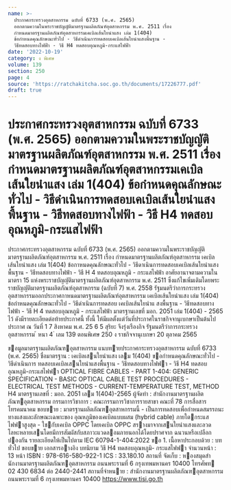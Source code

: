 ```yaml
---
name: >-
  ประกาศกระทรวงอุตสาหกรรม ฉบับที่ 6733 (พ.ศ. 2565)
  ออกตามความในพระราชบัญญัติมาตรฐานผลิตภัณฑ์อุตสาหกรรม พ.ศ. 2511 เรื่อง
  กำหนดมาตรฐานผลิตภัณฑ์อุตสาหกรรมเคเบิลเส้นใยนำแสง เล่ม 1(404)
  ข้อกำหนดคุณลักษณะทั่วไป - วิธีดำเนินการทดสอบเคเบิลเส้นใยนำแสงพื้นฐาน -
  วิธีทดสอบทางไฟฟ้า - วิธี H4 ทดสอบอุณหภูมิ-กระแสไฟฟ้า
date: '2022-10-19'
category: ง พิเศษ
volume: 139
section: 250
page: 4
source: 'https://ratchakitcha.soc.go.th/documents/17226777.pdf'
draft: true
---
```


# ประกาศกระทรวงอุตสาหกรรม ฉบับที่ 6733 (พ.ศ. 2565) ออกตามความในพระราชบัญญัติมาตรฐานผลิตภัณฑ์อุตสาหกรรม พ.ศ. 2511 เรื่อง กำหนดมาตรฐานผลิตภัณฑ์อุตสาหกรรมเคเบิลเส้นใยนำแสง เล่ม 1(404) ข้อกำหนดคุณลักษณะทั่วไป - วิธีดำเนินการทดสอบเคเบิลเส้นใยนำแสงพื้นฐาน - วิธีทดสอบทางไฟฟ้า - วิธี H4 ทดสอบอุณหภูมิ-กระแสไฟฟ้า

ประกาศกระทรวงอุตสาหกรรม ฉบับที่ 6733 (พ.ศ. 2565) ออกตามความในพระราชบัญญัติมาตรฐานผลิตภัณฑ์อุตสาหกรรม พ.ศ. 2511 เรื่อง กำหนดมาตรฐานผลิตภัณฑ์อุตสาหกรรม เคเบิลเส้นใยนำแสง เล่ม 1(404) ข้อกาหนดคุณลักษณะทั่วไป - วิธีดาเนินการทดสอบเคเบิลเส้นใยนำแสงพื้นฐาน - วิธีทดสอบทางไฟฟ้า - วิธี H 4 ทดสอบอุณหภูมิ - กระแสไฟฟ้า อาศัยอานาจตามความในมาตรา 15 แห่งพระราชบัญญัติมาตรฐานผลิตภัณฑ์อุตสาหกรรม พ.ศ. 2511 ซึ่งแก้ไขเพิ่มเติมโดยพระราชบัญญัติมาตรฐานผลิตภัณฑ์อุตสาหกรรม (ฉบับที่ 7) พ.ศ. 2558 รัฐมนตรีว่าการกระทรวงอุตสาหกรรมออกประกาศกาหนดมาตรฐานผลิตภัณฑ์อุตสาหกรรม เคเบิลเส้นใยนำแสง เล่ม 1(404) ข้อกำหนดคุณลักษณะทั่วไป - วิธีดำเนินการทดสอบ เคเบิลเส้นใยนำแ สงพื้นฐาน - วิธีทดสอบทางไฟฟ้า - วิธี H 4 ทดสอบอุณหภูมิ - กระแสไฟฟ้า มาตรฐานเลขที่ มอก. 2051 เล่ม 1(404) - 2565 ไว้ ดังมีรายละเอียดต่อท้ายประกาศนี้ ทั้งนี้ ให้มีผลตั้งแต่วันที่ประกาศในราชกิจจานุเบกษาเป็นต้นไป ประกาศ ณ วันที่ 1 7 สิงหาคม พ.ศ. 25 6 5 สุริยะ จึงรุ่งเรืองกิจ รัฐมนตรีว่าการกระทรวงอุตสาหกรรม ้ หนา 4 ่ เลม 139 ตอนพิเศษ 250 ง ราชกิจจานุเบกษา 20 ตุลาคม 2565

ขอมูลมาตรฐานผลิตภัณฑอุตสาหกรรม แนบทายประกาศกระทรวงอุตสาหกรรม ฉบับที่ 6733 (พ.ศ. 2565) ชื่อมาตรฐาน : เคเบิลเสนใยนําแสง เลม 1(404) ขอกําหนดคุณลักษณะทั่วไป - วิธีดําเนินการ ทดสอบเคเบิลเสนใยนําแสงพื้นฐาน - วิธีทดสอบทางไฟฟา - วิธี H4 ทดสอบ อุณหภูมิ-กระแสไฟฟา OPTICAL FIBRE CABLES - PART 1-404: GENERIC SPECIFICATION - BASIC OPTICAL CABLE TEST PROCEDURES - ELECTRICAL TEST METHODS - CURRENT-TEMPERATURE TEST, METHOD H4 มาตรฐานเลขที่ : มอก. 2051 เลม 1(404)-2565 ผู้จัดทํา : สํานักงานมาตรฐานผลิตภัณฑอุตสาหกรรม กรรมการวิชาการ : คณะกรรมการวิชาการรายสาขา คณะที่ 78 การสื่อสารโทรคมนาคม ขอบขาย : มาตรฐานผลิตภัณฑอุตสาหกรรมนี้ - เป็นการทดสอบเพื่อกําหนดสมรรถนะทางแสงและลักษณะเฉพาะของ อุณหภูมิของเคเบิลแบบผสม (hybrid cable) ภายใตกระแสไฟฟาสูงสุด - ใชกับเคเบิล OPPC โดยเคเบิล OPPC สรางมาจากเสนใยนําแสงและลวด โลหะหลายเสนโดยมีการสัมผัสกับสภาวะแวดลอมภายนอกได้โดยปราศจาก ฉนวนหรือเปลือกปองกัน รายละเอียดให้เป็นไปตาม IEC 60794-1-404:2022 ขอ 1. เนื้อหาประกอบด้วย : บททั่วไป ขอบขาย เอกสารอางอิง บทนิยาม วิธี H4 ทดสอบอุณหภูมิ- กระแสไฟฟา จํานวนหน้า : 13 หน้า ISBN : 978-616-580-922-1 ICS : 33.180.10 สถานที่ จัดเก็บ : หองสมุดสํานักงานมาตรฐานผลิตภัณฑอุตสาหกรรม ถนนพระรามที่ 6 กรุงเทพมหานคร 10400 โทรศัพท 02 430 6834 ต่อ 2440-2441 สถานที่จําหนาย : สํานักงานมาตรฐานผลิตภัณฑอุตสาหกรรม ถนนพระรามที่ 6 กรุงเทพมหานคร 10400 https://www.tisi.go.th
